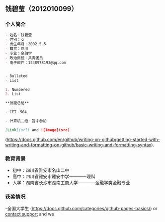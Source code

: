 ## 钱碧莹（2012010099）



### 个人简介


```markdown
- 姓名：钱碧莹
- 性别：女
- 出生年月：2002.5.5
- 籍贯：四川
- 专业：金融学
- 政治面貌：共青团员
- 电子邮件：1248978193@qq.com


- Bulleted
- List

1. Numbered
2. List

**技能总结**

- CET：504

- 计算机二级：暂未参加

[Link](url) and ![Image](src)
```

(https://docs.github.com/en/github/writing-on-github/getting-started-with-writing-and-formatting-on-github/basic-writing-and-formatting-syntax).

### 教育背景

- 初中：四川省雅安市名山二中
- 高中：四川省雅安市雅安中学————理科
- 大学：湖南省长沙市湖南工商大学————金融学类金融专业


### 获奖情况
-全国大学生
(https://docs.github.com/categories/github-pages-basics/) or [contact support](https://support.github.com/contact) and we
